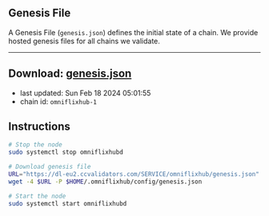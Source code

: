 ## Genesis File
A Genesis File (`genesis.json`) defines the initial state of a chain. We provide hosted genesis files for all chains we validate.

---
**Download: [genesis.json](https://dl-eu2.ccvalidators.com/SERVICE/omniflixhub/genesis.json)**
---

- last updated: Sun Feb 18 2024 05:01:55
- chain id: `omniflixhub-1`

## Instructions
```sh
# Stop the node
sudo systemctl stop omniflixhubd

# Download genesis file
URL="https://dl-eu2.ccvalidators.com/SERVICE/omniflixhub/genesis.json"
wget -4 $URL -P $HOME/.omniflixhub/config/genesis.json

# Start the node
sudo systemctl start omniflixhubd
```
